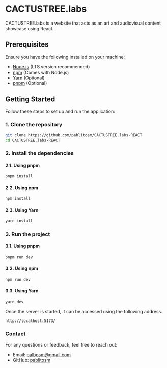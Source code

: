 # CACTUSTREE.labs

CACTUSTREE.labs is a website that acts as an art and audiovisual content showcase using React.​
## Prerequisites

Ensure you have the following installed on your machine:
- [Node.js](https://nodejs.org/) (LTS version recommended)
- [npm](https://www.npmjs.com/) (Comes with Node.js)
- [Yarn](https://yarnpkg.com/) (Optional)
- [pnpm](https://pnpm.io/) (Optional)

## Getting Started

Follow these steps to set up and run the application:
### 1. Clone the repository

```sh
git clone https://github.com/pablitosm/CACTUSTREE.labs-REACT
cd CACTUSTREE.labs-REACT
```
### 2. Install the dependencies 
#### 2.1. Using pnpm

```sh
pnpm install
```

#### 2.2. Using npm

```sh
npm install
```

#### 2.3. Using Yarn

```sh
yarn install
```

### 3. Run the project
#### 3.1. Using pnpm

```sh
pnpm run dev
```

#### 3.2. Using npm

```sh
npm run dev
```

#### 3.3. Using Yarn

```sh
yarn dev
```

Once the server is started, it can be accessed using the following address.

```
http://localhost:5173/
```

### Contact

For any questions or feedback, feel free to reach out:
- Email: palbosm@gmail.com
- GitHub: [pablitosm](https://github.com/pablitosm)

